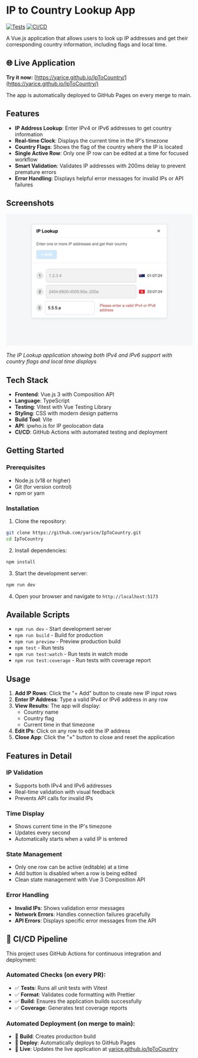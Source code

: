 # IP to Country Lookup App

[![Tests](https://github.com/yarice/IpToCountry/actions/workflows/test.yml/badge.svg)](https://github.com/yarice/IpToCountry/actions/workflows/test.yml)
[![CI/CD](https://github.com/yarice/IpToCountry/actions/workflows/ci.yml/badge.svg)](https://github.com/yarice/IpToCountry/actions/workflows/ci.yml)

A Vue.js application that allows users to look up IP addresses and get their corresponding country information, including flags and local time.

## 🌐 Live Application

**Try it now:** [https://yarice.github.io/IpToCountry/](https://yarice.github.io/IpToCountry/)

The app is automatically deployed to GitHub Pages on every merge to main.

## Features

- **IP Address Lookup**: Enter IPv4 or IPv6 addresses to get country information
- **Real-time Clock**: Displays the current time in the IP's timezone
- **Country Flags**: Shows the flag of the country where the IP is located
- **Single Active Row**: Only one IP row can be edited at a time for focused workflow
- **Smart Validation**: Validates IP addresses with 200ms delay to prevent premature errors
- **Error Handling**: Displays helpful error messages for invalid IPs or API failures

## Screenshots

![IP Lookup App Demo](demo.jpeg)

_The IP Lookup application showing both IPv4 and IPv6 support with country flags and local time displays_

## Tech Stack

- **Frontend**: Vue.js 3 with Composition API
- **Language**: TypeScript
- **Testing**: Vitest with Vue Testing Library
- **Styling**: CSS with modern design patterns
- **Build Tool**: Vite
- **API**: ipwho.is for IP geolocation data
- **CI/CD**: GitHub Actions with automated testing and deployment

## Getting Started

### Prerequisites

- Node.js (v18 or higher)
- Git (for version control)
- npm or yarn

### Installation

1. Clone the repository:

```bash
git clone https://github.com/yarice/IpToCountry.git
cd IpToCountry
```

2. Install dependencies:

```bash
npm install
```

3. Start the development server:

```bash
npm run dev
```

4. Open your browser and navigate to `http://localhost:5173`

## Available Scripts

- `npm run dev` - Start development server
- `npm run build` - Build for production
- `npm run preview` - Preview production build
- `npm test` - Run tests
- `npm run test:watch` - Run tests in watch mode
- `npm run test:coverage` - Run tests with coverage report

## Usage

1. **Add IP Rows**: Click the "+ Add" button to create new IP input rows
2. **Enter IP Address**: Type a valid IPv4 or IPv6 address in any row
3. **View Results**: The app will display:
   - Country name
   - Country flag
   - Current time in that timezone
4. **Edit IPs**: Click on any row to edit the IP address
5. **Close App**: Click the "×" button to close and reset the application

## Features in Detail

### IP Validation

- Supports both IPv4 and IPv6 addresses
- Real-time validation with visual feedback
- Prevents API calls for invalid IPs

### Time Display

- Shows current time in the IP's timezone
- Updates every second
- Automatically starts when a valid IP is entered

### State Management

- Only one row can be active (editable) at a time
- Add button is disabled when a row is being edited
- Clean state management with Vue 3 Composition API

### Error Handling

- **Invalid IPs**: Shows validation error messages
- **Network Errors**: Handles connection failures gracefully
- **API Errors**: Displays specific error messages from the API

## 🚀 CI/CD Pipeline

This project uses GitHub Actions for continuous integration and deployment:

### Automated Checks (on every PR):
- ✅ **Tests**: Runs all unit tests with Vitest
- ✅ **Format**: Validates code formatting with Prettier
- ✅ **Build**: Ensures the application builds successfully
- ✅ **Coverage**: Generates test coverage reports

### Automated Deployment (on merge to main):
- 🚀 **Build**: Creates production build
- 🚀 **Deploy**: Automatically deploys to GitHub Pages
- 🚀 **Live**: Updates the live application at [yarice.github.io/IpToCountry](https://yarice.github.io/IpToCountry/)